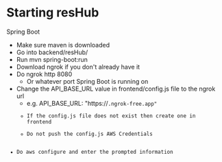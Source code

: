 # Starting resHub
Spring Boot
- Make sure maven is downloaded
- Go into backend/resHub/
- Run mvn spring-boot:run
- Download ngrok if you don't already have it
- Do ngrok http 8080
    - Or whatever port Spring Boot is running on
- Change the API_BASE_URL value in frontend/config.js file to the ngrok url
    - e.g. API_BASE_URL: "https://<code>.ngrok-free.app"
    - If the config.js file does not exist then create one in frontend
    - Do not push the config.js
AWS Credentials
- Do aws configure and enter the prompted information
  
